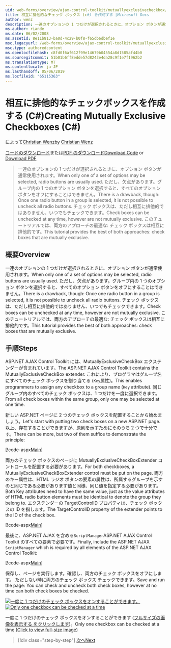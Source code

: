 ```yaml
---
uid: web-forms/overview/ajax-control-toolkit/mutuallyexclusivecheckbox/creating-mutually-exclusive-checkboxes-cs
title: 相互に排他的なチェック ボックス (c#) を作成する |Microsoft Docs
author: wenz
description: 一連のオプションの 1 つだけが選択されるときに、オプション ボタンが通常使用されます。 ただし、欠点があります。1 回 1 つのオプション ボタン グループが選択されて、.
ms.author: riande
ms.date: 06/02/2008
ms.assetid: 8e11b813-ba0d-4c29-b0f8-f65db6dbef1e
msc.legacyurl: /web-forms/overview/ajax-control-toolkit/mutuallyexclusivecheckbox/creating-mutually-exclusive-checkboxes-cs
msc.type: authoredcontent
ms.openlocfilehash: c8fd0f6af612f99e14679b04554a8d1585af44b0
ms.sourcegitcommit: 51b01b6ff8edde57d8243e4da28c9f1e7f1962b2
ms.translationtype: MT
ms.contentlocale: ja-JP
ms.lasthandoff: 05/06/2019
ms.locfileid: "65115363"
---
```

# <a name="creating-mutually-exclusive-checkboxes-c"></a><span data-ttu-id="c7fe7-104">相互に排他的なチェックボックスを作成する (C#)</span><span class="sxs-lookup"><span data-stu-id="c7fe7-104">Creating Mutually Exclusive Checkboxes (C#)</span></span>

<span data-ttu-id="c7fe7-105">によって[Christian Wenz](https://github.com/wenz)</span><span class="sxs-lookup"><span data-stu-id="c7fe7-105">by [Christian Wenz](https://github.com/wenz)</span></span>

<span data-ttu-id="c7fe7-106">[コードのダウンロード](http://download.microsoft.com/download/9/3/f/93f8daea-bebd-4821-833b-95205389c7d0/MutuallyExclusiveCheckBox0.cs.zip)または[PDF のダウンロード](http://download.microsoft.com/download/b/6/a/b6ae89ee-df69-4c87-9bfb-ad1eb2b23373/mutuallyexclusivecheckbox0CS.pdf)</span><span class="sxs-lookup"><span data-stu-id="c7fe7-106">[Download Code](http://download.microsoft.com/download/9/3/f/93f8daea-bebd-4821-833b-95205389c7d0/MutuallyExclusiveCheckBox0.cs.zip) or [Download PDF](http://download.microsoft.com/download/b/6/a/b6ae89ee-df69-4c87-9bfb-ad1eb2b23373/mutuallyexclusivecheckbox0CS.pdf)</span></span>

> <span data-ttu-id="c7fe7-107">一連のオプションの 1 つだけが選択されるときに、オプション ボタンが通常使用されます。</span><span class="sxs-lookup"><span data-stu-id="c7fe7-107">When only one of a set of options may be selected, radio buttons are usually used.</span></span> <span data-ttu-id="c7fe7-108">ただし、欠点があります。グループ内の 1 つのオプション ボタンを選択すると、すべてのオプション ボタンをオフにすることはできません。</span><span class="sxs-lookup"><span data-stu-id="c7fe7-108">There is a drawback, though: Once one radio button in a group is selected, it is not possible to uncheck all radio buttons.</span></span> <span data-ttu-id="c7fe7-109">チェック ボックスは、ただし相互に排他的ではありません、いつでもチェックできます。</span><span class="sxs-lookup"><span data-stu-id="c7fe7-109">Check boxes can be unchecked at any time, however are not mutually exclusive.</span></span> <span data-ttu-id="c7fe7-110">このチュートリアルでは、両方のアプローチの最適な: チェック ボックスは相互に排他的です。</span><span class="sxs-lookup"><span data-stu-id="c7fe7-110">This tutorial provides the best of both approaches: check boxes that are mutually exclusive.</span></span>

## <a name="overview"></a><span data-ttu-id="c7fe7-111">概要</span><span class="sxs-lookup"><span data-stu-id="c7fe7-111">Overview</span></span>

<span data-ttu-id="c7fe7-112">一連のオプションの 1 つだけが選択されるときに、オプション ボタンが通常使用されます。</span><span class="sxs-lookup"><span data-stu-id="c7fe7-112">When only one of a set of options may be selected, radio buttons are usually used.</span></span> <span data-ttu-id="c7fe7-113">ただし、欠点があります。グループ内の 1 つのオプション ボタンを選択すると、すべてのオプション ボタンをオフにすることはできません。</span><span class="sxs-lookup"><span data-stu-id="c7fe7-113">There is a drawback, though: Once one radio button in a group is selected, it is not possible to uncheck all radio buttons.</span></span> <span data-ttu-id="c7fe7-114">チェック ボックスは、ただし相互に排他的ではありません、いつでもチェックできます。</span><span class="sxs-lookup"><span data-stu-id="c7fe7-114">Check boxes can be unchecked at any time, however are not mutually exclusive.</span></span> <span data-ttu-id="c7fe7-115">このチュートリアルでは、両方のアプローチの最適な: チェック ボックスは相互に排他的です。</span><span class="sxs-lookup"><span data-stu-id="c7fe7-115">This tutorial provides the best of both approaches: check boxes that are mutually exclusive.</span></span>

## <a name="steps"></a><span data-ttu-id="c7fe7-116">手順</span><span class="sxs-lookup"><span data-stu-id="c7fe7-116">Steps</span></span>

<span data-ttu-id="c7fe7-117">ASP.NET AJAX Control Toolkit には、MutuallyExclusiveCheckBox エクステンダーが含まれています。</span><span class="sxs-lookup"><span data-stu-id="c7fe7-117">The ASP.NET AJAX Control Toolkit contains the MutuallyExclusiveCheckBox extender.</span></span> <span data-ttu-id="c7fe7-118">これにより、プログラマはグループ名にすべてのチェック ボックスを割り当てる (`Key`属性)。</span><span class="sxs-lookup"><span data-stu-id="c7fe7-118">This enables programmers to assign any checkbox to a group name (`Key` attribute).</span></span> <span data-ttu-id="c7fe7-119">同じグループ内のすべてのチェック ボックスは、1 つだけを一度に選択できます。</span><span class="sxs-lookup"><span data-stu-id="c7fe7-119">From all check boxes within the same group, only one may be selected at one time.</span></span>

<span data-ttu-id="c7fe7-120">新しい ASP.NET ページに 2 つのチェック ボックスを配置することから始めましょう。</span><span class="sxs-lookup"><span data-stu-id="c7fe7-120">Let's start with putting two check boxes on a new ASP.NET page.</span></span> <span data-ttu-id="c7fe7-121">以上、存在することができますが、原則を示すためにそのうち 2 つで十分です。</span><span class="sxs-lookup"><span data-stu-id="c7fe7-121">There can be more, but two of them suffice to demonstrate the principle:</span></span>

[!code-aspx[Main](creating-mutually-exclusive-checkboxes-cs/samples/sample1.aspx)]

<span data-ttu-id="c7fe7-122">両方のチェック ボックスのページに MutuallyExclusiveCheckBoxExtender コントロールを配置する必要があります。</span><span class="sxs-lookup"><span data-stu-id="c7fe7-122">For both checkboxes, a MutuallyExclusiveCheckBoxExtender control must be put on the page.</span></span> <span data-ttu-id="c7fe7-123">両方のキー属性は、HTML ラジオ ボタンの要素の属性は、所属するグループを示すのと同じである必要があります値と同様、同じ値を指定する必要があります。</span><span class="sxs-lookup"><span data-stu-id="c7fe7-123">Both Key attributes need to have the same value, just as the value attributes of HTML radio button elements must be identical to denote the group they belong to.</span></span> <span data-ttu-id="c7fe7-124">エクステンダーの TargetControlID プロパティは、チェック ボックスの ID を指します。</span><span class="sxs-lookup"><span data-stu-id="c7fe7-124">The TargetControlID property of the extender points to the ID of the check box.</span></span>

[!code-aspx[Main](creating-mutually-exclusive-checkboxes-cs/samples/sample2.aspx)]

<span data-ttu-id="c7fe7-125">最後に、ASP.NET AJAX を含める`ScriptManager`ASP.NET AJAX Control Toolkit のすべての要素で必要です。</span><span class="sxs-lookup"><span data-stu-id="c7fe7-125">Finally, include the ASP.NET AJAX `ScriptManager` which is required by all elements of the ASP.NET AJAX Control Toolkit:</span></span>

[!code-aspx[Main](creating-mutually-exclusive-checkboxes-cs/samples/sample3.aspx)]

<span data-ttu-id="c7fe7-126">保存し、ページを実行します。確認し、両方のチェック ボックスをオフにします。 ただしない時に両方のチェック ボックス チェックできます。</span><span class="sxs-lookup"><span data-stu-id="c7fe7-126">Save and run the page: You can check and uncheck both check boxes, however at no time can both check boxes be checked.</span></span>

<span data-ttu-id="c7fe7-127">[![一度に 1 つだけのチェック ボックスをオンすることができます。](creating-mutually-exclusive-checkboxes-cs/_static/image2.png)](creating-mutually-exclusive-checkboxes-cs/_static/image1.png)</span><span class="sxs-lookup"><span data-stu-id="c7fe7-127">[![Only one checkbox can be checked at a time](creating-mutually-exclusive-checkboxes-cs/_static/image2.png)](creating-mutually-exclusive-checkboxes-cs/_static/image1.png)</span></span>

<span data-ttu-id="c7fe7-128">一度に 1 つだけのチェック ボックスをオンすることができます ([フルサイズの画像を表示する をクリックします](creating-mutually-exclusive-checkboxes-cs/_static/image3.png))。</span><span class="sxs-lookup"><span data-stu-id="c7fe7-128">Only one checkbox can be checked at a time ([Click to view full-size image](creating-mutually-exclusive-checkboxes-cs/_static/image3.png))</span></span>

> [!div class="step-by-step"]
> [<span data-ttu-id="c7fe7-129">次へ</span><span class="sxs-lookup"><span data-stu-id="c7fe7-129">Next</span></span>](creating-mutually-exclusive-checkboxes-vb.md)
